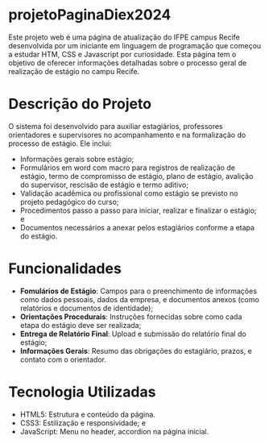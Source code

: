# projetoPaginaDiex2024
Este projeto web é uma página de atualização do IFPE campus Recife desenvolvida por um iniciante em linguagem de programação que começou a estudar HTM, CSS e Javascript por curiosidade.
Esta página tem o objetivo de oferecer informações detalhadas sobre o processo geral de realização de estágio no campu Recife.

# Descrição do Projeto
O sistema foi desenvolvido para auxiliar estagiários, professores orientadores e supervisores no acompanhamento e na formalização do processo de estágio. Ele inclui:
* Informações gerais sobre estágio;
* Formulários em word com macro para registros de realização de estágio, termo de compromisso de estágio, plano de estágio, avalição do supervisor, rescisão de estágio e termo aditivo;
* Validação acadêmica ou profissional como estágio se previsto no projeto pedagógico do curso;
* Procedimentos passo a passo para iniciar, realizar e finalizar o estágio; e
* Documentos necessários a anexar pelos estagiários conforme a etapa do estágio.

# Funcionalidades
* **Fomulários de Estágio**: Campos para o preenchimento de informações como dados pessoais, dados da empresa, e documentos anexos (como relatórios e documentos de identidade);
* **Orientações Procedurais**: Instruções fornecidas sobre como cada etapa do estágio deve ser realizada;
* **Entrega de Relatório Final**: Upload e submissão do relatório final do estágio;
* **Informações Gerais**: Resumo das obrigações do estagiário, prazos, e contato com o orientador.

# Tecnologia Utilizadas
* HTML5: Estrutura e conteúdo da página.
* CSS3: Estilização e responsividade; e
* JavaScript: Menu no header, accordion na página inicial.

 
